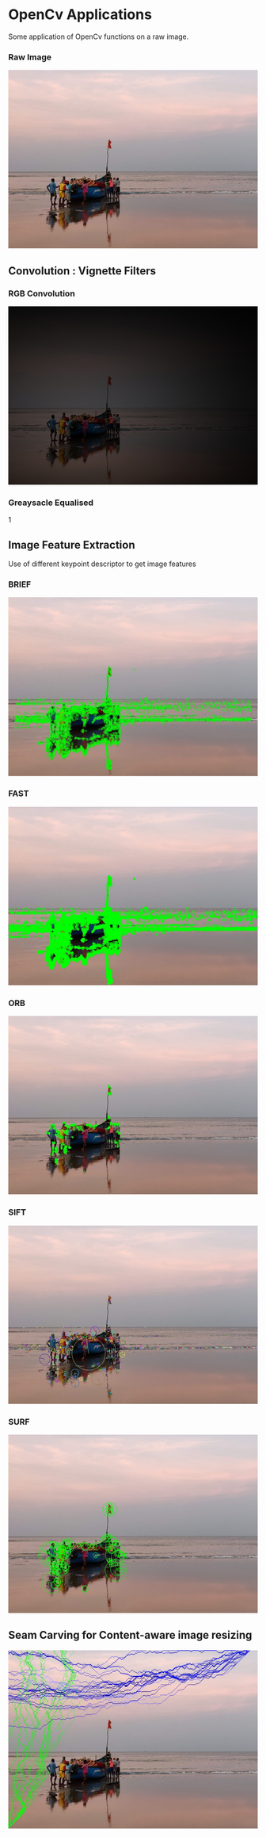 # OpenCv Applications

Some application of OpenCv functions on a raw image.

### Raw Image
![Raw Image](https://github.com/chainspark/OpenCv_Applications/blob/main/Convolution/FishingBoat.jpg)

## Convolution : Vignette Filters

### RGB Convolution
![](https://github.com/chainspark/OpenCv_Applications/blob/main/Convolution/Focus_on_boat.jpg)

### Greaysacle Equalised
1[](https://github.com/chainspark/OpenCv_Applications/blob/main/Convolution/Focus_on_boat_equalised_gray.jpg)

## Image Feature Extraction

Use of different keypoint descriptor to get image features

### BRIEF 
![](https://github.com/chainspark/OpenCv_Applications/blob/main/Image%20Features/BRIEF-Keypoint%20descriptor/BRIEF%20keypoints.jpg)
### FAST
![](https://github.com/chainspark/OpenCv_Applications/blob/main/Image%20Features/FAST-Keypoint%20detector/FAST%20keypoiny-%20without%20non%20max%20supression.jpg)
### ORB
![](https://github.com/chainspark/OpenCv_Applications/blob/main/Image%20Features/ORB/ORB%20keypoints.jpg)
### SIFT
![](https://github.com/chainspark/OpenCv_Applications/blob/main/Image%20Features/SIFT(Scale-Invariant%20Feature%20Transform)/SIFT%20festures.jpg)
### SURF
![](https://github.com/chainspark/OpenCv_Applications/blob/main/Image%20Features/Speed-up%20Robust%20Features(SURF)/SURF%20features.jpg)

## Seam Carving for Content-aware image resizing
![](https://github.com/chainspark/OpenCv_Applications/blob/main/Seam%20Carving/Overlay_30_h__v.jpg)
